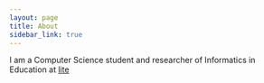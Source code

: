 ```yaml
---
layout: page
title: About
sidebar_link: true
---
```


I am a Computer Science student and researcher of Informatics in Education at [lite](http://lite.acad.univali.br/pt/)


